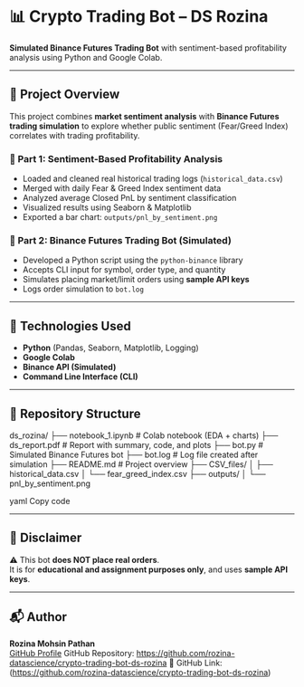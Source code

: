 # 📊 Crypto Trading Bot – DS Rozina

**Simulated Binance Futures Trading Bot** with sentiment-based profitability analysis using Python and Google Colab.

---

## 📌 Project Overview

This project combines **market sentiment analysis** with **Binance Futures trading simulation** to explore whether public sentiment (Fear/Greed Index) correlates with trading profitability.

### 🔹 Part 1: Sentiment-Based Profitability Analysis
- Loaded and cleaned real historical trading logs (`historical_data.csv`)
- Merged with daily Fear & Greed Index sentiment data
- Analyzed average Closed PnL by sentiment classification
- Visualized results using Seaborn & Matplotlib
- Exported a bar chart: `outputs/pnl_by_sentiment.png`

### 🔹 Part 2: Binance Futures Trading Bot (Simulated)
- Developed a Python script using the `python-binance` library
- Accepts CLI input for symbol, order type, and quantity
- Simulates placing market/limit orders using **sample API keys**
- Logs order simulation to `bot.log`

---

## 🧪 Technologies Used
- **Python** (Pandas, Seaborn, Matplotlib, Logging)
- **Google Colab**
- **Binance API (Simulated)**
- **Command Line Interface (CLI)**

---

## 📁 Repository Structure

ds_rozina/
├── notebook_1.ipynb # Colab notebook (EDA + charts)
├── ds_report.pdf # Report with summary, code, and plots
├── bot.py # Simulated Binance Futures bot
├── bot.log # Log file created after simulation
├── README.md # Project overview
├── CSV_files/
│ ├── historical_data.csv
│ └── fear_greed_index.csv
├── outputs/
│ └── pnl_by_sentiment.png

yaml
Copy code

---

## 🚨 Disclaimer

⚠️ This bot **does NOT place real orders**.  
It is for **educational and assignment purposes only**, and uses **sample API keys**.

---

## 📬 Author

**Rozina Mohsin Pathan**  
[GitHub Profile](https://github.com/rozina-datascience)
GitHub Repository: https://github.com/rozina-datascience/crypto-trading-bot-ds-rozina
🔗 GitHub Link:(https://github.com/rozina-datascience/crypto-trading-bot-ds-rozina)
